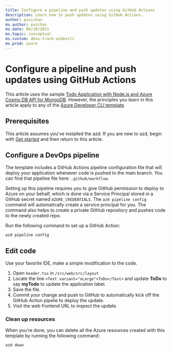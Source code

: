 ```yaml
---
title: Configure a pipeline and push updates using GitHub Actions
description: Learn how to push updates using GitHub Actions.
author: puicchan
ms.author: puichan
ms.date: 06/20/2021
ms.topic: conceptual
ms.custom: devx-track-azdevcli
ms.prod: azure
---
```


# Configure a pipeline and push updates using GitHub Actions

This article uses the sample [Todo Application with Node.js and Azure Cosmo DB API for MongoDB](https://github.com/azure-samples/todo-nodejs-mongo). However, the principles you learn in this article apply to any of the [Azure Developer CLI template](azure-dev-cli-overview.md#azure-developer-cli-templates).

## Prerequisites

This article assumes you've installed the azd. If you are new to azd, begin with [Get started](get-started.md) and then return to this article.

## Configure a DevOps pipeline

The template includes a GitHub Actions pipeline configuration file that will deploy your application whenever code is pushed to the main branch. You can find that pipeline file here: `.github/workflow`.

Setting up this pipeline requires you to give GitHub permission to deploy to Azure on your behalf, which is done via a Service Principal stored in a GitHub secret named `AZURE_CREDENTIALS`. The `azd pipeline config` command will automatically create a service principal for you. The command also helps to create a private GitHub repository and pushes code to the newly created repo.  

Run the following command to set up a GitHub Action:

```
azd pipeline config
```

## Edit code

Use your favorite IDE, make a simple modification to the code.

1. Open `header.tsx` in `/src/web/src/layout`
1. Locate the line `<Text variant="xLarge">ToDo</Text>` and update **ToDo** to say **myTodo** to update the application label.
1. Save the file.
1. Commit your change and push to GitHub to automatically kick off the GitHub Action pipelie to deploy the update.
1. Visit the web frontend URL to inspect the update.

### Clean up resources
When you're done, you can delete all the Azure resources created with this template by running the following command:

``` bash
azd down
```
